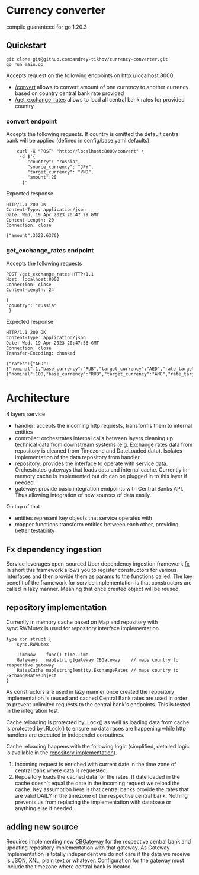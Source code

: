 # Currency converter
compile guaranteed for go 1.20.3

## Quickstart
    git clone git@github.com:andrey-tikhov/currency-converter.git
    go run main.go
Accepts request on the following endpoints on http://localhost:8000 
 - [/convert](#convert-endpoint) allows to convert amount of one currency to another currency based on country central bank rate provided
 - [/get_exchange_rates](#get_exchange_rates-endpoint) allows to load all central bank rates for provided country

### convert endpoint
Accepts the following requests.
If country is omitted the default central bank will be applied (defined in config/base.yaml defaults)
```
    curl -X "POST" "http://localhost:8000/convert" \
     -d $'{
        "country": "russia",
        "source_currency": "JPY",
        "target_currency": "VND",
        "amount":20
      }'
```
Expected response
```
HTTP/1.1 200 OK
Content-Type: application/json
Date: Wed, 19 Apr 2023 20:47:29 GMT
Content-Length: 20
Connection: close

{"amount":3523.6376}
```

### get_exchange_rates endpoint
Accepts the following requests
```
POST /get_exchange_rates HTTP/1.1
Host: localhost:8000
Connection: close
Content-Length: 24

{
"country": "russia"
 }
```
Expected response
```
HTTP/1.1 200 OK
Content-Type: application/json
Date: Wed, 19 Apr 2023 20:47:56 GMT
Connection: close
Transfer-Encoding: chunked

{"rates":{"AED":{"nominal":1,"base_currency":"RUB","target_currency":"AED","rate_target_to_base":22.2335},"AMD":{"nominal":100,"base_currency":"RUB","target_currency":"AMD","rate_target_to_base":21.0635}}}
```

# Architecture

4 layers service
- handler: accepts the incoming http requests, transforms them to internal entities
- controller: orchestrates internal calls between layers cleaning up technical data from downstream systems (e.g. Exchange rates data from repository is cleaned from Timezone and DateLoaded data). Isolates implementation of the data repository from handler.
- [repository](#repository-implementation): provides the interface to operate with service data. Orchestrates gateways that loads data and internal cache. Currently in-memory cache is implemented but db can be plugged in to this layer if needed. 
- gateway: provide basic integration endpoints with Central Banks API. Thus allowing integration of new sources of data easily.

On top of that 
- entities represent key objects that service operates with
- mapper functions transform entities between each other, providing better testability

## Fx dependency ingestion
Service leverages open-sourced Uber dependency ingestion framework [fx](https://pkg.go.dev/go.uber.org/fx)
In short this framework allows you to register constructors for various Interfaces and then provide them as params to the functions called.
The key benefit of the framework for service implementation is that constructors are called in lazy manner.
Meaning that once created object will be reused.

## repository implementation
Currently in memory cache based on Map and repository with sync.RWMutex is used for repository interface implementation.
```
type cbr struct {
	sync.RWMutex

	TimeNow    func() time.Time
	Gateways   map[string]gateway.CBGateway    // maps country to respective gateway
	RatesCache map[string]entity.ExchangeRates // maps country to ExchangeRatesObject
}
```
As constructors are used in lazy manner once created the repository implementation is reused and cached Central Bank rates are used in order to prevent unlimited requests to the central bank's endpoints.
This is tested in the integration test.

Cache reloading is protected by .Lock() as well as loading data from cache is protected by .RLock() to ensure no data races are happening while http handlers are executed in independet coroutines.

Cache reloading happens with the following logic (simplified, detailed logic is available in the [repository implementation](https://github.com/andrey-tikhov/currency-converter/blob/main/repository/cbr_repository.go#L126)).
1. Incoming request is enriched with current date in the time zone of central bank where data is requested.
2. Repository loads the cached data for the rates. If date loaded in the cache doesn't equal the date in the incoming request we reload the cache.
Key assumption here is that central banks provide the rates that are valid DAILY in the timezone of the respective central bank.
Nothing prevents us from replacing the implementation with database or anything else if needed.

## adding new source
Requires implementing new [CBGateway](https://github.com/andrey-tikhov/currency-converter/blob/main/gateway/CBAPI.go) for the respective central bank and updating repository implementation with that gateway.
As Gateway implementation is totally independent we do not care if the data we receive is JSON, XNL, plain text or whatever.
Configuration for the gateway must include the timezone where central bank is located.